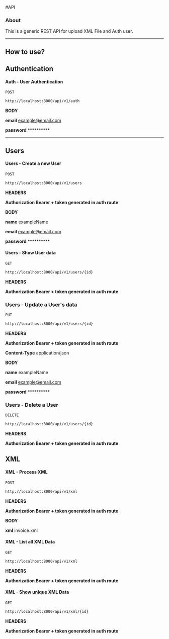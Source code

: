 #API

### About
This is a generic REST API for upload XML File and Auth user.

---
## How to use?


## Authentication
#### Auth - User Authentication 
`POST`
```sh
http://localhost:8000/api/v1/auth
```

**BODY**

**email**   example@email.com

**password**    **********

---



## Users
#### Users - Create a new User 

`POST`
```sh
http://localhost:8000/api/v1/users
```

**HEADERS**

**Authorization Bearer + token generated in auth route**

**BODY**

**name**   exampleName

**email**   example@email.com

**password**    **********

#### Users - Show User data 

`GET`
```sh
http://localhost:8000/api/v1/users/{id}
```

**HEADERS**

**Authorization Bearer + token generated in auth route**

### Users - Update a User's data
`PUT`

```sh
http://localhost:8000/api/v1/users/{id}
```

**HEADERS**

**Authorization Bearer + token generated in auth route**

**Content-Type**   application/json

**BODY**

**name**   exampleName

**email**   example@email.com

**password**    **********


### Users - Delete a User
`DELETE`

```sh
http://localhost:8000/api/v1/users/{id}
```

**HEADERS**

**Authorization Bearer + token generated in auth route**



## XML
#### XML - Process XML

`POST`
```sh
http://localhost:8000/api/v1/xml
```

**HEADERS**

**Authorization Bearer + token generated in auth route**

**BODY**

**xml**   invoice.xml

#### XML - List all XML Data
`GET`

```sh
http://localhost:8000/api/v1/xml
```

**HEADERS**

**Authorization Bearer + token generated in auth route**

#### XML - Show unique XML Data
`GET`

```sh
http://localhost:8000/api/v1/xml/{id}
```

**HEADERS**

**Authorization Bearer + token generated in auth route**